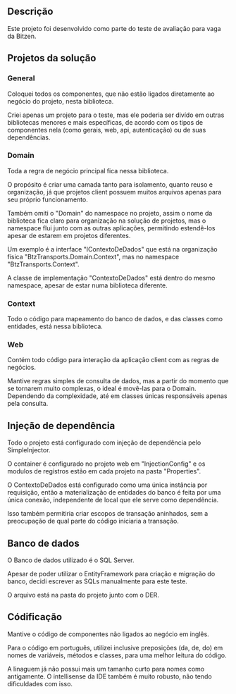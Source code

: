 ## Descrição
Este projeto foi desenvolvido como parte do teste de avaliação para vaga da Bitzen.

## Projetos da solução
	
### General
Coloquei todos os componentes, que não estão ligados diretamente ao negócio do projeto, nesta biblioteca.

Criei apenas um projeto para o teste, mas ele poderia ser divído em outras bibliotecas menores e mais específicas, de acordo com os tipos de componentes nela (como gerais, web, api, autenticação) ou de suas dependências.
	
### Domain
Toda a regra de negócio principal fica nessa biblioteca.

O propósito é criar uma camada tanto para isolamento, quanto reuso e organização, já que projetos client possuem muitos arquivos apenas para seu próprio funcionamento.

Também omiti o "Domain" do namespace no projeto, assim o nome da biblioteca fica claro para organização na solução de projetos, mas o namespace flui junto com as outras aplicações, permitindo estendê-los apesar de estarem em projetos diferentes.

Um exemplo é a interface "IContextoDeDados" que está na organização física "BtzTransports.Domain.Context", mas no namespace "BtzTransports.Context".

A classe de implementação "ContextoDeDados" está dentro do mesmo namespace, apesar de estar numa biblioteca diferente.

### Context
Todo o código para mapeamento do banco de dados, e das classes como entidades, está nessa biblioteca.

### Web
Contém todo código para interação da aplicação client com as regras de negócios.

Mantive regras simples de consulta de dados, mas a partir do momento que se tornarem muito complexas, o ideal é movê-las para o Domain. Dependendo da complexidade, até em classes únicas responsáveis apenas pela consulta.

## Injeção de dependência
Todo o projeto está configurado com injeção de dependência pelo SimpleInjector.

O container é configurado no projeto web em "InjectionConfig" e os modulos de registros estão em cada projeto na pasta "Properties".

O ContextoDeDados está configurado como uma única instância por requisição, então a materialização de entidades do banco é feita por uma única conexão, independente de local que ele serve como dependência.

Isso também permitiria criar escopos de transação aninhados, sem a preocupação de qual parte do código iniciaria a transação.

## Banco de dados
O Banco de dados utilizado é o SQL Server.

Apesar de poder utilizar o EntityFramework para criação e migração do banco, decidi escrever as SQLs manualmente para este teste.

O arquivo está na pasta do projeto junto com o DER.

## Códificação
Mantive o código de componentes não ligados ao negócio em inglês.

Para o código em português, utilizei inclusive preposições (da, de, do) em nomes de variáveis, métodos e classes, para uma melhor leitura do código.

A linaguem já não possui mais um tamanho curto para nomes como antigamente. O intellisense da IDE também é muito robusto, não tendo dificuldades com isso.
